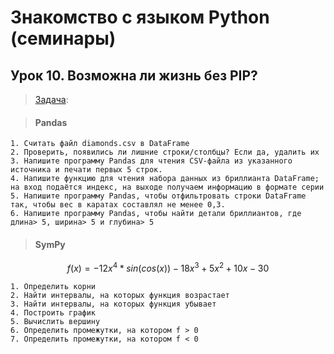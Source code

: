 # Знакомство с языком Python (семинары)
## Урок 10. Возможна ли жизнь без PIP?

> [Задача](https://github.com/XYI7I/GeekBrains/tree/main/Geek/PythonStart/lesson10/main.ipynb): 

> #### Pandas

    1. Cчитать файл diamonds.csv в DataFrame
    2. Проверить, появились ли лишние строки/столбцы? Если да, удалить их
    3. Напишите программу Pandas для чтения CSV-файла из указанного источника и печати первых 5 строк.
    4. Напишите функцию для чтения набора данных из бриллианта DataFrame; на вход подаётся индекс, на выходе получаем информацию в формате серии
    5. Напишите программу Pandas, чтобы отфильтровать строки DataFrame так, чтобы вес в каратах составлял не менее 0,3.
    6. Напишите программу Pandas, чтобы найти детали бриллиантов, где длина> 5, ширина> 5 и глубина> 5

> #### SymPy

$$ f(x) = -12x^4*sin(cos(x)) - 18x^3+5x^2 + 10x - 30 $$
    
    1. Определить корни
    2. Найти интервалы, на которых функция возрастает
    3. Найти интервалы, на которых функция убывает
    4. Построить график
    5. Вычислить вершину
    6. Определить промежутки, на котором f > 0
    7. Определить промежутки, на котором f < 0
